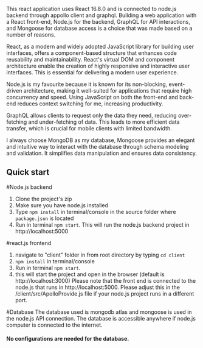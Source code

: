 This react application uses React 16.8.0 and is connected to node.js backend through appollo client and graphql.
Building a web application with a React front-end, Node.js for the backend, GraphQL for API interactions, and Mongoose for database access is a choice that was made based on a number of reasons.

React, as a modern and widely adopted JavaScript library for building user interfaces, offers a component-based structure that enhances code reusability and maintainability. React's virtual DOM and component architecture enable the creation of highly responsive and interactive user interfaces. This is essential for delivering a modern user experience.

Node.js is my favourite because it is known for its non-blocking, event-driven architecture, making it well-suited for applications that require high concurrency and speed. Using JavaScript on both the front-end and back-end reduces context switching for me, increasing productivity.

GraphQL allows clients to request only the data they need, reducing over-fetching and under-fetching of data. This leads to more efficient data transfer, which is crucial for mobile clients with limited bandwidth.

I always choose MongoDB as my database, Mongoose provides an elegant and intuitive way to interact with the database through schema modeling and validation. It simplifies data manipulation and ensures data consistency.

## Quick start

#Node.js backend

1.  Clone the project's zip
2.  Make sure you have node.js installed
3.  Type `npm install` in terminal/console in the source folder where `package.json` is located
4.  Run in terminal `npm start`.
    This will run the node.js backend project in http://localhost:5000

#react.js frontend

1.  navigate to "client" folder in from root directory by typing `cd client`
2.  `npm install` in terminal/console
3.  Run in terminal `npm start`.
4.  this will start the project and open in the browser (default is http://localhost:3000)
    Please note that the front end is connected to the node.js that runs in http://localhost:5000. Please adjust this in the /client/src/ApolloProvide.js file if your node.js project runs in a different port.

#Database
The database used is mongodb atlas and mongoose is used in the node.js API connection.
The database is accessible anywhere if node.js computer is connected to the internet.

#### No configurations are needed for the database.
